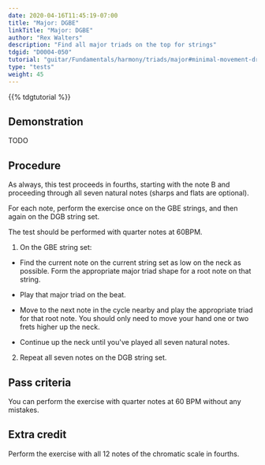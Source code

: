 ```yaml
---
date: 2020-04-16T11:45:19-07:00
title: "Major: DGBE"
linkTitle: "Major: DGBE"
author: "Rex Walters"
description: "Find all major triads on the top for strings"
tdgid: "D0004-050"
tutorial: "guitar/Fundamentals/harmony/triads/major#minimal-movement-drills"
type: "tests"
weight: 45
---
```


{{% tdgtutorial %}}

## Demonstration

TODO

## Procedure

As always, this test proceeds in fourths, starting with the note B and proceeding through all seven natural notes (sharps and flats are optional).

For each note, perform the exercise once on the GBE strings, and then again on the DGB string set.

The test should be performed with quarter notes at 60BPM.

1. On the GBE string set:

  * Find the current note on the current string set as low on the neck as possible. Form the appropriate major triad shape for a root note on that string.

  * Play that major triad on the beat.

  * Move to the next note in the cycle nearby and play the appropriate triad for that root note. You should only need to move your hand one or two frets higher up the neck.

  * Continue up the neck until you've played all seven natural notes.

2. Repeat all seven notes on the DGB string set.


## Pass criteria

You can perform the exercise with quarter notes at 60 BPM without any mistakes.

## Extra credit

Perform the exercise with all 12 notes of the chromatic scale in fourths.
